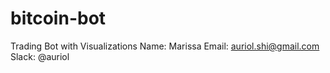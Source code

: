 # bitcoin-bot
Trading Bot with Visualizations
Name: Marissa
Email: auriol.shi@gmail.com
Slack: @auriol
